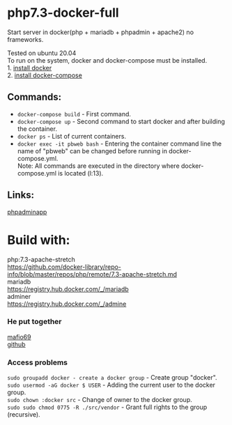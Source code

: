 # php7.3-docker-full  
Start server in docker(php + mariadb + phpadmin + apache2) no frameworks.  
  
Tested on ubuntu 20.04  
To run on the system, docker and docker-compose must be installed.    
    1. [install docker](https://docs.docker.com/compose/install)    
    2. [install docker-compose](https://docs.docker.com/compose/install)    
  
##  Commands:  
  - `docker-compose build` - First command.    
  - `docker-compose up` - Second command to start docker and after building the container.    
  - `docker ps` - List of current containers.    
  - `docker exec -it pbweb bash` - Entering the container command line the name of "pbweb" can be changed before running in docker-compose.yml.    
           Note: All commands are executed in the directory where docker-compose.yml is located (l:13).  
## Links:  
 [phpadmin](http://localhost:8080)[app](http://localhost)   
# Build with:  
php:7.3-apache-stretch    
https://github.com/docker-library/repo-info/blob/master/repos/php/remote/7.3-apache-stretch.md    
mariadb    
https://registry.hub.docker.com/_/mariadb    
adminer    
https://registry.hub.docker.com/_/admine  
  
### He put together  
[mafio69](mailto:mf1969@gmail.com?subject=[GitHub]%20Docker%20Repo)    
[github](https://github.com/mafio69)    
  
### Access problems  
`sudo groupadd docker - create a docker group`  - Create group "docker".  
`sudo usermod -aG docker $ USER` - Adding the current user to the docker group.  
`sudo chown :docker src` - Change of owner to the docker group.  
`sudo sudo chmod 0775 -R ./src/vendor` - Grant full rights to the group (recursive).